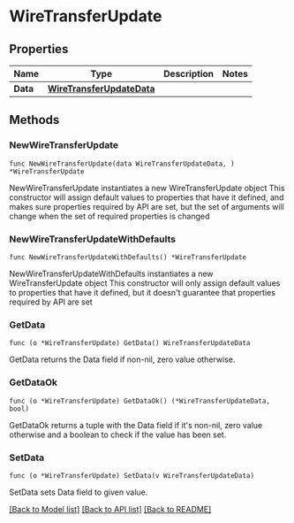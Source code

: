 # WireTransferUpdate

## Properties

Name | Type | Description | Notes
------------ | ------------- | ------------- | -------------
**Data** | [**WireTransferUpdateData**](WireTransferUpdateData.md) |  | 

## Methods

### NewWireTransferUpdate

`func NewWireTransferUpdate(data WireTransferUpdateData, ) *WireTransferUpdate`

NewWireTransferUpdate instantiates a new WireTransferUpdate object
This constructor will assign default values to properties that have it defined,
and makes sure properties required by API are set, but the set of arguments
will change when the set of required properties is changed

### NewWireTransferUpdateWithDefaults

`func NewWireTransferUpdateWithDefaults() *WireTransferUpdate`

NewWireTransferUpdateWithDefaults instantiates a new WireTransferUpdate object
This constructor will only assign default values to properties that have it defined,
but it doesn't guarantee that properties required by API are set

### GetData

`func (o *WireTransferUpdate) GetData() WireTransferUpdateData`

GetData returns the Data field if non-nil, zero value otherwise.

### GetDataOk

`func (o *WireTransferUpdate) GetDataOk() (*WireTransferUpdateData, bool)`

GetDataOk returns a tuple with the Data field if it's non-nil, zero value otherwise
and a boolean to check if the value has been set.

### SetData

`func (o *WireTransferUpdate) SetData(v WireTransferUpdateData)`

SetData sets Data field to given value.



[[Back to Model list]](../README.md#documentation-for-models) [[Back to API list]](../README.md#documentation-for-api-endpoints) [[Back to README]](../README.md)


